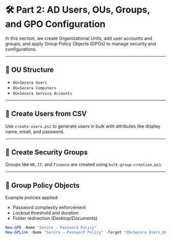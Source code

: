 # 🛠️ Part 2: AD Users, OUs, Groups, and GPO Configuration

In this section, we create Organizational Units, add user accounts and groups, and apply Group Policy Objects (GPOs) to manage security and configurations.

---

## 🧱 OU Structure

- `OU=Secora Users`
- `OU=Secora Computers`
- `OU=Secora Service Accounts`

---

## 👥 Create Users from CSV

Use `create-users.ps1` to generate users in bulk with attributes like display name, email, and password.

---

## 👥 Create Security Groups

Groups like `HR`, `IT`, and `Finance` are created using `bulk-group-creation.ps1`.

---

## 🔐 Group Policy Objects

Example policies applied:

- Password complexity enforcement
- Lockout threshold and duration
- Folder redirection (Desktop/Documents)

```powershell
New-GPO -Name "Secora - Password Policy"
New-GPLink -Name "Secora - Password Policy" -Target "OU=Secora Users,DC=secora,DC=lab"
